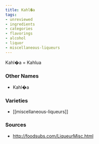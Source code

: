 ```yaml
---
title: Kahl�a
tags:
- unreviewed
- ingredients
- categories
- flavorings
- alcohol
- liquor
- miscellaneous-liqueurs
---
```

Kahl�a = Kahlua

### Other Names

* Kahl�a

### Varieties

* [[miscellaneous-liqueurs]]

### Sources
* http://foodsubs.com/LiqueurMisc.html
